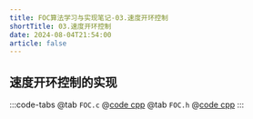 ```yaml
---
title: FOC算法学习与实现笔记-03.速度开环控制
shortTitle: 03.速度开环控制
date: 2024-08-04T21:54:00
article: false
---
```


## 速度开环控制的实现

:::code-tabs
@tab `FOC.c`
@[code cpp](./projects/01.velocity_open_loop_control/Drivers/FOC.c)
@tab `FOC.h`
@[code cpp](./projects/01.velocity_open_loop_control/Drivers/FOC.h)
:::
